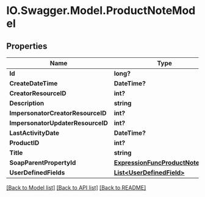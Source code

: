 # IO.Swagger.Model.ProductNoteModel
## Properties

Name | Type | Description | Notes
------------ | ------------- | ------------- | -------------
**Id** | **long?** |  | [optional] 
**CreateDateTime** | **DateTime?** |  | [optional] 
**CreatorResourceID** | **int?** |  | [optional] 
**Description** | **string** |  | [optional] 
**ImpersonatorCreatorResourceID** | **int?** |  | [optional] 
**ImpersonatorUpdaterResourceID** | **int?** |  | [optional] 
**LastActivityDate** | **DateTime?** |  | [optional] 
**ProductID** | **int?** |  | [optional] 
**Title** | **string** |  | [optional] 
**SoapParentPropertyId** | [**ExpressionFuncProductNoteInt64**](ExpressionFuncProductNoteInt64.md) |  | [optional] 
**UserDefinedFields** | [**List&lt;UserDefinedField&gt;**](UserDefinedField.md) |  | [optional] 

[[Back to Model list]](../README.md#documentation-for-models) [[Back to API list]](../README.md#documentation-for-api-endpoints) [[Back to README]](../README.md)

